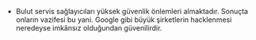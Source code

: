- Bulut servis sağlayıcıları yüksek güvenlik önlemleri almaktadır. Sonuçta onların vazifesi bu yani. Google gibi büyük şirketlerin hacklenmesi neredeyse imkânsız olduğundan güvenilirdir.